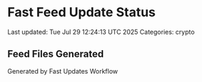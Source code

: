 # Fast Feed Update Status
Last updated: Tue Jul 29 12:24:13 UTC 2025
Categories: crypto

## Feed Files Generated

Generated by Fast Updates Workflow
